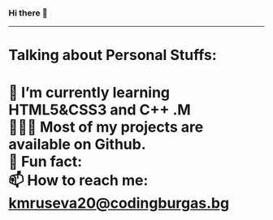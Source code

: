 ### Hi there 👋

<hr><h1>Talking about Personal Stuffs:<h1></hr>

🚀   I’m currently learning HTML5&CSS3 and C++ .M<br>
👨🏻‍💻   Most of my projects are available on Github.<br>
👾   Fun fact:<br>
📫   How to reach me: kmruseva20@codingburgas.bg<br>
